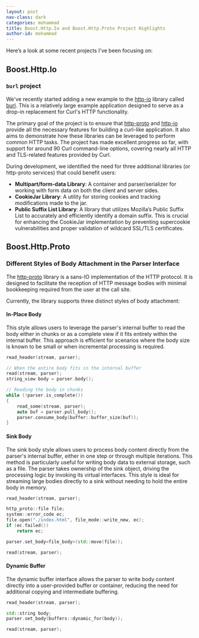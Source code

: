 ```yaml
---
layout: post
nav-class: dark
categories: mohammad
title: Boost.Http.Io and Boost.Http.Proto Project Highlights
author-id: mohammad
---
```


Here’s a look at some recent projects I've been focusing on:

## Boost.Http.Io

### `burl` project

We've recently started adding a new example to the
[http-io](https://github.com/cppalliance/http_io) library called
[burl](https://github.com/cppalliance/http_io/tree/develop/example/client/burl).
This is a relatively large example application designed to serve as a drop-in
replacement for Curl's HTTP functionality.

The primary goal of the project is to ensure that
[http-proto](https://github.com/cppalliance/http_proto) and
[http-io](https://github.com/cppalliance/http_io) provide all the necessary
features for building a curl-like application. It also aims to demonstrate how
these libraries can be leveraged to perform common HTTP tasks. The project has
made excellent progress so far, with support for around 90 Curl command-line
options, covering nearly all HTTP and TLS-related features provided by Curl.

During development, we identified the need for three additional libraries (or
http-proto services) that could benefit users:

- **Multipart/form-data Library**: A container and parser/serializer for working
  with form data on both the client and server sides.
- **CookieJar Library**: A utility for storing cookies and tracking
  modifications made to the jar.
- **Public Suffix List Library**: A library that utilizes Mozilla’s Public
  Suffix List to accurately and efficiently identify a domain suffix. This is
  crucial for enhancing the CookieJar implementation by preventing supercookie
  vulnerabilities and proper validation of wildcard SSL/TLS certificates.


## Boost.Http.Proto

### Different Styles of Body Attachment in the Parser Interface

The [http-proto](https://github.com/cppalliance/http_proto) library is a sans-IO
implementation of the HTTP protocol. It is designed to facilitate the reception
of HTTP message bodies with minimal bookkeeping required from the user at the
call site.

Currently, the library supports three distinct styles of body attachment:

#### In-Place Body

This style allows users to leverage the parser's internal buffer to read the
body either in chunks or as a complete view if it fits entirely within the
internal buffer. This approach is efficient for scenarios where the body size is
known to be small or when incremental processing is required.

```C++
read_header(stream, parser);

// When the entire body fits in the internal buffer
read(stream, parser);
string_view body = parser.body();

// Reading the body in chunks
while (!parser.is_complete())
{
    read_some(stream, parser);
    auto buf = parser.pull_body();
    parser.consume_body(buffer::buffer_size(buf));
}
```


#### Sink Body

The sink body style allows users to process body content directly from the
parser's internal buffer, either in one step or through multiple iterations.
This method is particularly useful for writing body data to external storage,
such as a file. The parser takes ownership of the sink object, driving the
processing logic by invoking its virtual interfaces. This style is ideal for
streaming large bodies directly to a sink without needing to hold the entire
body in memory.

```C++
read_header(stream, parser);

http_proto::file file;
system::error_code ec;
file.open("./index.html", file_mode::write_new, ec);
if (ec.failed())
    return ec;

parser.set_body<file_body>(std::move(file));

read(stream, parser);
```

#### Dynamic Buffer

The dynamic buffer interface allows the parser to write body content directly
into a user-provided buffer or container, reducing the need for additional
copying and intermediate buffering.

```C++
read_header(stream, parser);

std::string body;
parser.set_body(buffers::dynamic_for(body));

read(stream, parser);
```
